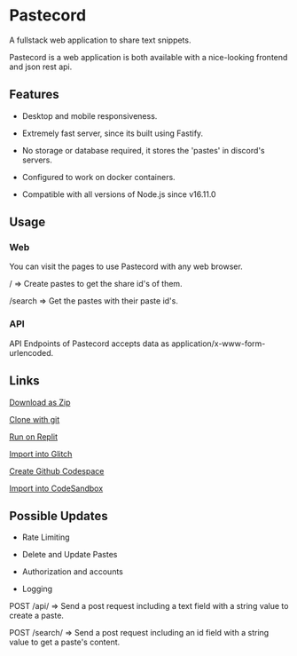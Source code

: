 # Pastecord
A fullstack web application to share text snippets.


Pastecord is a web application is both available with a nice-looking frontend and json rest api.


## Features

- Desktop and mobile responsiveness.

- Extremely fast server, since its built using Fastify.

- No storage or database required, it stores the 'pastes' in discord's servers.

- Configured to work on docker containers.

- Compatible with all versions of Node.js since v16.11.0

## Usage

### Web

You can visit the pages to use Pastecord with any web browser.
<br>

/ => Create pastes to get the share id's of them.



/search => Get the pastes with their paste id's.

### API

API Endpoints of Pastecord accepts data as application/x-www-form-urlencoded.
<br>






## Links
[Download as Zip](https://github.com/Rednexie/pastecord/archive/refs/heads/main.zip)


[Clone with git](https://gist.github.com/Rednexie/fb81fd8df10ca0dc2abaf24a0cfa2082)


[Run on Replit](https://repl.it/github/Rednexie/pastecord)


[Import into Glitch](https://glitch.com/edit/#!/import/git?url=https://github.com/Rednexie/pastecord)


[Create Github Codespace](https://github.com/codespaces/new?quickstart=1&name=guildedtemplate&repo=Rednexie/pastecord)


[Import into CodeSandbox](https://codesandbox.io/p/github/Rednexie/pastecord)


## Possible Updates

- Rate Limiting

- Delete and Update Pastes

- Authorization and accounts

- Logging

POST /api/ => Send a post request including a text field with a string value to create a paste.

POST /search/ => Send a post request including an id field with a string value to get a paste's content.


